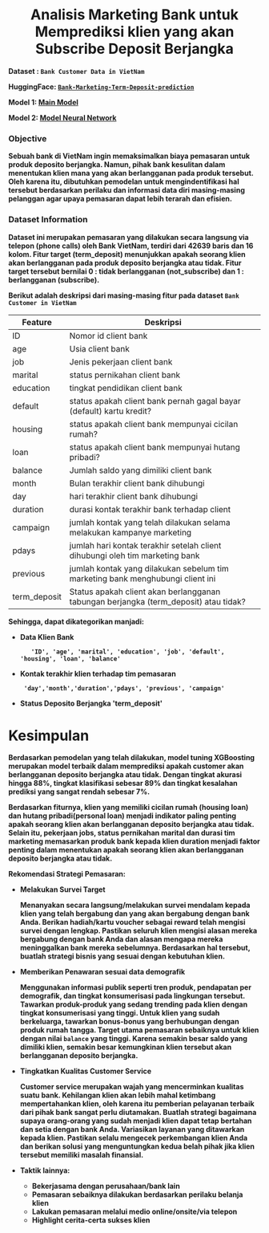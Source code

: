 
# <center> <b> Analisis Marketing Bank untuk Memprediksi klien yang akan Subscribe Deposit Berjangka<br>

Dataset : `Bank Customer Data in VietNam`

HuggingFace: [`Bank-Marketing-Term-Deposit-prediction`](https://huggingface.co/spaces/destiratnakomala/Bank-Marketing-Term-Deposit)

Model 1: [Main Model](https://github.com/destiratnakomala/Final-Project-FTDS-020/blob/main/Bank-Marketing-Term-Deposit/01_Main_desti_ratna_komala.ipynb)

Model 2: [Model Neural Network](https://github.com/destiratnakomala/Final-Project-FTDS-020/blob/main/Bank-Marketing-Term-Deposit/02_sub_desti_ratna_komala.ipynb)


### Objective
Sebuah bank di VietNam ingin memaksimalkan biaya pemasaran untuk produk deposito berjangka. Namun, pihak bank kesulitan dalam menentukan klien mana yang akan berlangganan pada produk tersebut. Oleh karena itu, dibutuhkan pemodelan untuk mengindentifikasi hal tersebut berdasarkan perilaku dan informasi data diri masing-masing pelanggan agar upaya pemasaran dapat lebih terarah dan efisien.

### Dataset Information

Dataset ini merupakan pemasaran yang dilakukan secara langsung via telepon (phone calls) oleh Bank VietNam, terdiri dari 42639 baris dan 16 kolom. Fitur target (term_deposit) menunjukkan apakah seorang klien akan berlangganan pada produk deposito berjangka atau tidak. Fitur target tersebut bernilai **0 : tidak berlangganan (not_subscribe)** dan **1 : berlangganan (subscribe)**.

Berikut adalah deskripsi dari masing-masing fitur pada dataset `Bank Customer in VietNam`

|Feature|Deskripsi|
|------|-------|
|ID|Nomor id client bank|
|age|Usia client bank|
|job|Jenis pekerjaan client bank|
|marital|status pernikahan client bank|
|education|tingkat pendidikan client bank||
|default|status apakah client bank pernah gagal bayar (default) kartu kredit?||
|housing|status apakah client bank mempunyai cicilan rumah?||
|loan|status apakah client bank mempunyai hutang pribadi?||
|balance|Jumlah saldo yang dimiliki client bank||
|month|Bulan terakhir client bank dihubungi|
|day|hari terakhir client bank dihubungi|
|duration|durasi kontak terakhir bank terhadap client|
|campaign| jumlah kontak yang telah dilakukan selama melakukan kampanye marketing|
|pdays|jumlah hari kontak terakhir setelah client dihubungi oleh tim marketing bank
|previous|jumlah kontak yang dilakukan sebelum tim marketing bank menghubungi client ini
|term_deposit|Status apakah client akan berlangganan tabungan berjangka (term_deposit) atau tidak?



Sehingga, dapat dikategorikan manjadi:

- **Data Klien Bank**

         'ID', 'age', 'marital', 'education', 'job', 'default', 'housing', 'loan', 'balance'


- **Kontak terakhir klien terhadap tim pemasaran**

       'day','month','duration','pdays', 'previous', 'campaign'



- **Status Deposito Berjangka**
        'term_deposit'

# Kesimpulan 

**Berdasarkan pemodelan** yang telah dilakukan, model tuning XGBoosting merupakan model terbaik dalam memprediksi apakah customer akan berlangganan deposito berjangka atau tidak. Dengan tingkat akurasi hingga 88%, tingkat klasifikasi sebesar 89% dan tingkat kesalahan prediksi yang sangat rendah sebesar 7%.

**Berdasarkan fiturnya**, klien yang memiliki cicilan rumah (**housing loan**) dan hutang pribadi(**personal loan**) menjadi indikator paling penting apakah seorang klien akan berlangganan deposito berjangka atau tidak.
Selain itu, pekerjaan **jobs**, status pernikahan **marital** dan durasi tim marketing memasarkan produk bank kepada klien **duration** menjadi faktor penting dalam menentukan apakah seorang klien akan berlangganan deposito berjangka atau tidak.


**Rekomendasi Strategi Pemasaran:**

- Melakukan Survei Target
    
  Menanyakan secara langsung/melakukan survei mendalam kepada klien yang telah bergabung dan yang akan bergabung dengan bank Anda. Berikan hadiah/kartu voucher sebagai reward telah mengisi survei dengan lengkap. Pastikan seluruh klien mengisi alasan mereka bergabung dengan bank Anda dan alasan mengapa mereka meninggalkan bank mereka sebelumnya. Berdasarkan hal tersebut, buatlah strategi bisnis yang sesuai dengan kebutuhan klien.

- Memberikan Penawaran sesuai data demografik

  Menggunakan informasi publik seperti tren produk, pendapatan per demografik, dan tingkat konsumerisasi pada lingkungan tersebut. Tawarkan produk-produk yang sedang trending pada klien dengan tingkat konsumerisasi yang tinggi. Untuk klien yang sudah berkeluarga, tawarkan bonus-bonus yang berhubungan dengan produk rumah tangga. Target utama pemasaran sebaiknya untuk klien dengan nilai `balance` yang tinggi. Karena semakin besar saldo yang dimiliki klien, semakin besar kemungkinan klien tersebut akan berlangganan deposito berjangka.

- Tingkatkan Kualitas Customer Service

  Customer service merupakan wajah yang mencerminkan kualitas suatu bank. Kehilangan klien akan lebih mahal ketimbang mempertahankan klien, oleh karena itu pemberian pelayanan terbaik dari pihak bank sangat perlu diutamakan. Buatlah strategi bagaimana supaya orang-orang yang sudah menjadi klien dapat tetap bertahan dan setia dengan bank Anda. Variasikan layanan yang ditawarkan kepada klien. Pastikan selalu mengecek perkembangan klien Anda dan berikan solusi yang menguntungkan kedua belah pihak jika klien tersebut memiliki masalah finansial.

- Taktik lainnya:
  - Bekerjasama dengan perusahaan/bank lain
  - Pemasaran sebaiknya dilakukan berdasarkan perilaku belanja klien
  - Lakukan pemasaran melalui medio online/onsite/via telepon
  - Highlight cerita-certa sukses klien
  






